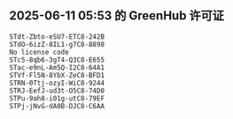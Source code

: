 ## 2025-06-11 05:53 的 GreenHub 许可证
```
STdt-Zbto-eSU7-ETC8-242B
STdO-6izZ-8IL1-g7C8-8898
No license code
STc5-8qb6-3gT4-Q3C8-E655
STac-e9nL-Am5Q-I2C8-64A1
STVf-Fl5N-8YbX-ZeC8-BFD1
STRN-0Ttj-ozyI-WiC8-9244
STRJ-EefJ-ud3t-O5C8-74D0
STPu-9ah8-i01g-utC8-79EF
STPj-jNvG-dA0B-DJC8-C6AA
```
